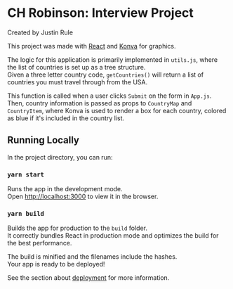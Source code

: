 # CH Robinson: Interview Project

Created by Justin Rule

This project was made with [React](https://reactjs.org/) and [Konva](https://konvajs.org/) for graphics.

The logic for this application is primarily implemented in `utils.js`, where the list of countries is set up as a tree structure.\
Given a three letter country code, `getCountries()` will return a list of countries you must travel through from the USA.

This function is called when a user clicks `Submit` on the form in `App.js`.\
Then, country information is passed as props to `CountryMap` and `CountryItem`, where Konva is used to render a box for each country, colored as blue
if it's included in the country list. 

## Running Locally

In the project directory, you can run:

### `yarn start`

Runs the app in the development mode.\
Open [http://localhost:3000](http://localhost:3000) to view it in the browser.

### `yarn build`

Builds the app for production to the `build` folder.\
It correctly bundles React in production mode and optimizes the build for the best performance.

The build is minified and the filenames include the hashes.\
Your app is ready to be deployed!

See the section about [deployment](https://facebook.github.io/create-react-app/docs/deployment) for more information.